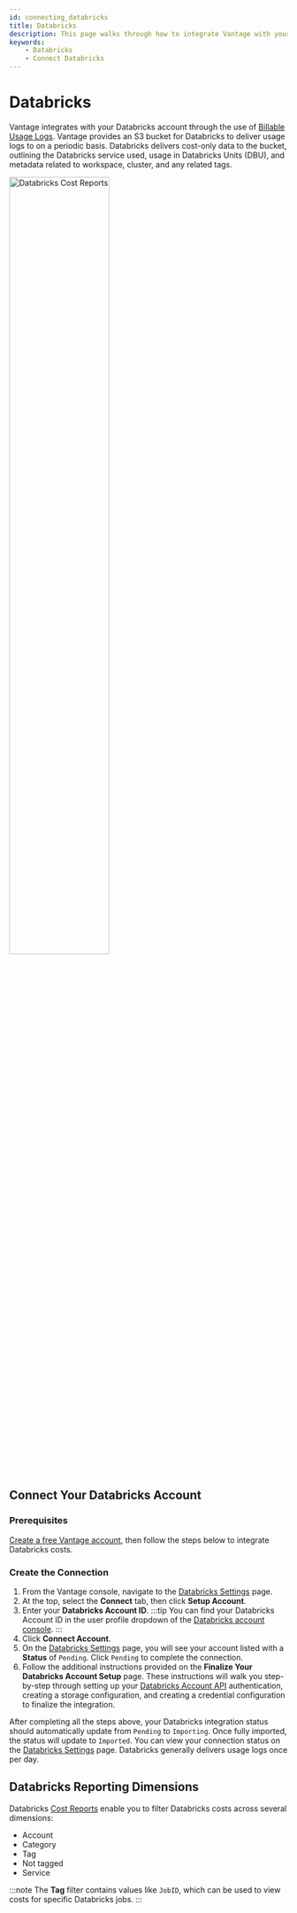 ```yaml
---
id: connecting_databricks
title: Databricks
description: This page walks through how to integrate Vantage with your Databricks account.
keywords:
    - Databricks
    - Connect Databricks
---
```


# Databricks

Vantage integrates with your Databricks account through the use of [Billable Usage Logs](https://docs.databricks.com/administration-guide/account-settings/billable-usage-delivery.html). Vantage provides an S3 bucket for Databricks to deliver usage logs to on a periodic basis. Databricks delivers cost-only data to the bucket, outlining the Databricks service used, usage in Databricks Units (DBU), and metadata related to workspace, cluster, and any related tags.

<div style={{display:"flex", justifyContent:"center"}}>
    <img alt="Databricks Cost Reports" width="60%" src="/img/databricks-cost-report.png" />
</div>

## Connect Your Databricks Account

### Prerequisites

[Create a free Vantage account](https://console.vantage.sh/signup), then follow the steps below to integrate Databricks costs.

### Create the Connection

1. From the Vantage console, navigate to the [Databricks Settings](https://console.vantage.sh/settings/databricks/) page.
2. At the top, select the **Connect** tab, then click **Setup Account**.
3. Enter your **Databricks Account ID**. 
   :::tip 
   You can find your Databricks Account ID in the user profile dropdown of the [Databricks account console](https://accounts.cloud.databricks.com/login).
   :::
4. Click **Connect Account**.
5. On the [Databricks Settings](https://console.vantage.sh/settings/databricks/) page, you will see your account listed with a **Status** of `Pending`. Click `Pending` to complete the connection.
6. Follow the additional instructions provided on the **Finalize Your Databricks Account Setup** page. These instructions will walk you step-by-step through setting up your [Databricks Account API](https://docs.databricks.com/en/dev-tools/authentication-oauth.html#requirements) authentication, creating a storage configuration, and creating a credential configuration to finalize the integration. 

After completing all the steps above, your Databricks integration status should automatically update from `Pending` to `Importing`. Once fully imported, the status will update to `Imported`. You can view your connection status on the [Databricks Settings](https://console.vantage.sh/settings/databricks/) page. Databricks generally delivers usage logs once per day.

## Databricks Reporting Dimensions

Databricks [Cost Reports](/cost_reports/) enable you to filter Databricks costs across several dimensions:

- Account
- Category
- Tag
- Not tagged
- Service

:::note
The **Tag** filter contains values like `JobID`, which can be used to view costs for specific Databricks jobs.
:::
